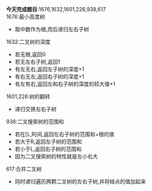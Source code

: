 **今天完成题目**:1676,1632,1601,226,938,617  
1676:最小高度树
- 取中数作为根,而后递归左右子树

1632:二叉树的深度
- 若无根,返回0
- 若无左右子树,返回1
- 有左无右,返回左子树的深度+1
- 有右无左,返回右子树的深度+1
- 有左有右,返回左和右子树的深度的较大值+1

1601,226:树的翻转
- 递归交换左右子树

938:二叉搜索树的范围和
- 若在[L,R]间,返回左右子树的范围和+根的值
- 若大于R,返回左子树的范围和
- 若小于L,返回右子树的范围和
- 因为二叉搜索树的特性就是左小右大

617:合并二叉树
- 同时递归遍历两颗二叉树的左右子树,并将结点的值加起来

